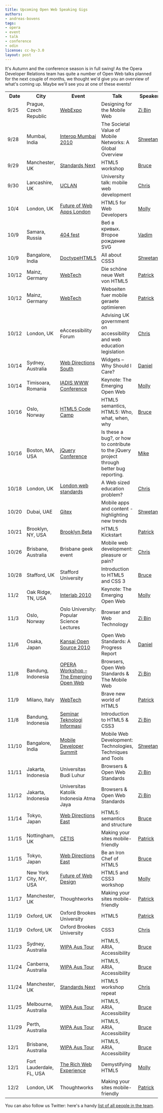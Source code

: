 ```yaml
---
title: Upcoming Open Web Speaking Gigs
authors:
- andreas-bovens
tags:
- opera
- event
- talk
- conference
- odin
license: cc-by-3.0
layout: post
---
```


<p>It&#39;s Autumn and the conference season is in full swing! As the Opera Developer Relations team has quite a number of Open Web talks planned for the next couple of months, we thought we&#39;d give you an overview of what&#39;s coming up. Maybe we&#39;ll see you at one of these events!</p>
<table id="events">
  <tr>
    <th>Date</th>
    <th>City</th>
    <th>Event</th>
    <th>Talk</th>
    <th>Speaker</th>
  </tr>

  <tr>
    <td>9/25</td>
    <td>Prague, Czech Republic</td>
    <td><a href="http://webexpo.net/talk/designing-for-the-mobile-web">WebExpo</a></td>
    <td>Designing for the Mobile Web</td>
    <td><a href="http://twitter.com/zibin/">Zi Bin</a></td>
  </tr>

  <tr>
    <td>9/28</td>
    <td>Mumbai, India</td>
    <td><a href="http://www.interop.in">Interop Mumbai 2010</a></td>
    <td>The Societal Value of Mobile Networks: A Global Overview</td>
    <td><a href="http://twitter.com/shwetank/">Shwetank</a></td>
  </tr>

  <tr>
    <td>9/29</td>
    <td>Manchester, UK</td>
    <td><a href="http://standards-next.org">Standards Next</a></td>
    <td>HTML5 workshop</td>
    <td><a href="http://twitter.com/brucel/">Bruce</a></td>
  </tr>

  <tr>
    <td>9/30</td>
    <td>Lancashire, UK</td>
    <td><a href="http://www.uclan.ac.uk">UCLAN</a></td>
    <td>University talk: mobile web development</td>
    <td><a href="http://twitter.com/chrisdavidmills/">Chris</a></td>
  </tr>

  <tr>
    <td>10/4</td>
    <td>London, UK</td>
    <td><a href="http://futureofwebapps.com/london-2010/schedule">Future of Web Apps London</a></td>
    <td>HTML5 for Web Developers</td>
    <td><a href="http://twitter.com/mollydotcom/">Molly</a></td>
  </tr>

  <tr>
    <td>10/9</td>
    <td>Samara, Russia</td>
    <td><a href="http://2010.404fest.ru/themes/report-101">404 fest</a></td>
    <td>Веб в кривых. Второе рождение SVG</td>
    <td><a href="http://twitter.com/pepelsbey/">Vadim</a></td>
  </tr>

  <tr>
    <td>10/9</td>
    <td>Bangalore, India</td>
    <td><a href="http://www.doctypehtml5.in">DoctypeHTML5</a></td>
    <td>All about CSS3</td>
    <td><a href="http://twitter.com/shwetank/">Shwetank</a></td>
  </tr>

  <tr>
    <td>10/12</td>
    <td>Mainz, Germany</td>
    <td><a href="http://webtechcon.de/2010/sessions">WebTech</a></td>
    <td>Die schöne neue Welt von HTML5</td>
    <td><a href="http://twitter.com/patrick_h_lauke/">Patrick</a></td>
  </tr>

  <tr>
    <td>10/12</td>
    <td>Mainz, Germany</td>
    <td><a href="http://webtechcon.de/2010/sessions">WebTech</a></td>
    <td>Webseiten fuer mobile geraete optimieren</td>
    <td><a href="http://twitter.com/patrick_h_lauke/">Patrick</a></td>
  </tr>

  <tr>
    <td>10/12</td>
    <td>London, UK</td>
    <td>eAccessibility Forum</td>
    <td>Advising UK government on accessibility and web education legislation</td>
    <td><a href="http://twitter.com/chrisdavidmills/">Chris</a></td>
  </tr>

  <tr>
    <td>10/14</td>
    <td>Sydney, Australia</td>
    <td><a href="http://south10.webdirections.org/program/w3c">Web Directions South</a></td>
    <td>Widgets – Why Should I Care?</td>
    <td><a href="http://twitter.com/ourmaninjapan/">Daniel</a></td>
  </tr>

  <tr>
    <td>10/14</td>
    <td>Timisoara, Romania</td>
    <td><a href="http://www.internet-conf.org">IADIS WWW Conference</a></td>
    <td>Keynote: The Emerging Open Web</td>
    <td><a href="http://twitter.com/mollydotcom/">Molly</a></td>
  </tr>
  <tr>
    <td>10/16</td>
    <td>Oslo, Norway</td>
    <td><a href="http://wiki.cantara.no/display/PE/HTML+5+Code+Camp">HTML5 Code Camp</a></td>
    <td>HTML5 semantics, HTML5: Who, what, when, why</td>
    <td><a href="http://twitter.com/brucel/">Bruce</a></td>
  </tr>
  <tr>
    <td>10/16</td>
    <td>Boston, MA, USA</td>
    <td><a href="http://events.jquery.org/2010/boston/schedule">jQuery Conference</a></td>
    <td>Is these a bug?, or how to contribute to the jQuery project through better bug reporting.</td>
    <td><a href="http://twitter.com/miketaylr/">Mike</a></td>
  </tr>

  <tr>
    <td>10/18</td>
    <td>London, UK</td>
    <td><a href="http://www.londonwebstandards.org">London web standards</a></td>
    <td>A Web sized education problem?</td>
    <td><a href="http://twitter.com/chrisdavidmills/">Chris</a></td>
  </tr>

  <tr>
    <td>10/20</td>
    <td>Dubai, UAE</td>
    <td><a href="http://www.gitex.com">Gitex</a></td>
    <td>Mobile apps and content - highlighting new trends</td>
    <td><a href="http://twitter.com/shwetank/">Shwetank</a></td>
  </tr>

  <tr>
    <td>10/21</td>
    <td>Brooklyn, NY, USA</td>
    <td><a href="http://brooklynbeta.org/workshops">Brooklyn Beta</a></td>
    <td>HTML5 Kickstart</td>
    <td><a href="http://twitter.com/patrick_h_lauke/">Patrick</a></td>
  </tr>

  <tr>
    <td>10/26</td>
    <td>Brisbane, Australia</td>
    <td>Brisbane geek event</td>
    <td>Mobile web development: pleasure or pain?</td>
    <td><a href="http://twitter.com/chrisdavidmills/">Chris</a></td>
  </tr>

  <tr>
    <td>10/28</td>
    <td>Stafford, UK</td>
    <td>Stafford University</td>
    <td>Introduction to HTML5 and CSS 3</td>
    <td><a href="http://twitter.com/brucel/">Bruce</a></td>
  </tr>

  <tr>
    <td>11/2</td>
    <td>Oak Ridge, TN, USA</td>
    <td><a href="http://www.ornl.gov/info/interlab2010">Interlab 2010</a></td>
    <td>Keynote: The Emerging Open Web</td>
    <td><a href="http://twitter.com/mollydotcom/">Molly</a></td>
  </tr>
  <tr>
    <td>11/3</td>
    <td>Oslo, Norway</td>
    <td>Oslo University: Popular Science Lectures</td>
    <td>Browser and Web Technology </td>
    <td><a href="http://twitter.com/zibin/">Zi Bin</a></td>
  </tr>
  <tr>
    <td>11/6</td>
    <td>Osaka, Japan</td>
    <td><a href="http://k-of.jp/2010/index.html">Kansai Open Source 2010</a></td>
    <td>Open Web Standards: A Progress Report</td>
    <td><a href="http://twitter.com/ourmaninjapan/">Daniel</a></td>
  </tr>
<tr>
    <td>11/8</td>
    <td>Bandung, Indonesia</td>
    <td><a href="http://www.comlabs.itb.ac.id/?p=687">OPERA Workshop – The Emerging Open Web</a></td>
    <td>Browsers, Open Web Standards &amp; The Mobile Web</td>
    <td><a href="http://twitter.com/zibin/">Zi Bin</a></td>
  </tr>
  <tr>
    <td>11/9</td>
    <td>Milano, Italy</td>
    <td><a href="http://webtechcon.it/2010/speaker">WebTech</a></td>
    <td>Brave new world of HTML5</td>
    <td><a href="http://twitter.com/patrick_h_lauke/">Patrick</a></td>
  </tr>
<tr>
    <td>11/8</td>
    <td>Bandung, Indonesia</td>
    <td><a href="http://mitcc.itmaranatha.org/?mnu=2">Seminar Teknologi Informasi</a></td>
    <td>Introduction to HTML5 &amp; CSS3</td>
    <td><a href="http://twitter.com/zibin/">Zi Bin</a></td>
  </tr>
  <tr>
    <td>11/10</td>
    <td>Bangalore, India</td>
    <td><a href="http://www.developermarch.com/mods/speakers.html#Shwetank_Dixit">Mobile Developer Summit</a></td>
    <td>Mobile Web Development: Technologies, Techniques and Tools</td>
    <td><a href="http://twitter.com/shwetank/">Shwetank</a></td>
  </tr>
<tr>
    <td>11/11</td>
    <td>Jakarta, Indonesia</td>
    <td>Universitas Budi Luhur</td>
    <td>Browsers &amp; Open Web Standards</td>
    <td><a href="http://twitter.com/zibin/">Zi Bin</a></td>
  </tr>
<tr>
    <td>11/12</td>
    <td>Jakarta, Indonesia</td>
    <td>Universitas Katolik Indonesia Atma Jaya</td>
    <td>Browsers &amp; Open Web Standards</td>
    <td><a href="http://twitter.com/zibin/">Zi Bin</a></td>
  </tr>
  <tr>
    <td>11/14</td>
    <td>Tokyo, Japan</td>
    <td><a href="http://east.webdirections.org">Web Directions East</a></td>
    <td>HTML5: semantics and structure</td>
    <td><a href="http://twitter.com/brucel/">Bruce</a></td>
  </tr>

  <tr>
    <td>11/15</td>
    <td>Nottingham, UK</td>
    <td><a href="http://wiki.cetis.ac.uk/Conference_2010_Programme">CETIS</a></td>
    <td>Making your sites mobile-friendly</td>
    <td><a href="http://twitter.com/patrick_h_lauke/">Patrick</a></td>
  </tr>

  <tr>
    <td>11/15</td>
    <td>Tokyo, Japan</td>
    <td><a href="http://east.webdirections.org">Web Directions East</a></td>
    <td>Be an Iron Chef of HTML5</td>
    <td><a href="http://twitter.com/brucel/">Bruce</a></td>
  </tr>

  <tr>
    <td>11/17</td>
    <td>New York City, NY, USA</td>
    <td><a href="http://futureofwebdesign.com/new-york-2010/schedule">Future of Web Design</a></td>
    <td>HTML5 and CSS3 workshop</td>
    <td><a href="http://twitter.com/mollydotcom/">Molly</a></td>
  </tr>

  <tr>
    <td>11/17</td>
    <td>Manchester, UK</td>
    <td>Thoughtworks</td>
    <td>Making your sites mobile-friendly</td>
    <td><a href="http://twitter.com/patrick_h_lauke/">Patrick</a></td>
  </tr>

  <tr>
    <td>11/19</td>
    <td>Oxford, UK</td>
    <td>Oxford Brookes University</td>
    <td>HTML5</td>
    <td><a href="http://twitter.com/patrick_h_lauke/">Patrick</a></td>
  </tr>

  <tr>
    <td>11/19</td>
    <td>Oxford, UK</td>
    <td>Oxford Brookes University</td>
    <td>CSS3</td>
    <td><a href="http://twitter.com/chrisdavidmills/">Chris</a></td>
  </tr>

  <tr>
    <td>11/23</td>
    <td>Sydney, Australia</td>
    <td><a href="http://wipa.org.au/html5">WIPA Aus Tour</a></td>
    <td>HTML5, ARIA, Accessibility</td>
    <td><a href="http://twitter.com/brucel/">Bruce</a></td>
  </tr>

  <tr>
    <td>11/24</td>
    <td>Canberra, Australia</td>
    <td><a href="http://wipa.org.au/html5">WIPA Aus Tour</a></td>
    <td>HTML5, ARIA, Accessibility</td>
    <td><a href="http://twitter.com/brucel/">Bruce</a></td>
  </tr>

  <tr>
    <td>11/24</td>
    <td>Manchester, UK</td>
    <td><a href="http://standards-next.org">Standards Next</a></td>
    <td>HTML5 workshop repeat</td>
    <td><a href="http://twitter.com/chrisdavidmills/">Chris</a></td>
  </tr>

  <tr>
    <td>11/25</td>
    <td>Melbourne, Australia</td>
    <td><a href="http://wipa.org.au/html5">WIPA Aus Tour</a></td>
    <td>HTML5, ARIA, Accessibility</td>
    <td><a href="http://twitter.com/brucel/">Bruce</a></td>
  </tr>

  <tr>
    <td>11/29</td>
    <td>Perth, Australia</td>
    <td><a href="http://wipa.org.au/html5">WIPA Aus Tour</a></td>
    <td>HTML5, ARIA, Accessibility</td>
    <td><a href="http://twitter.com/brucel/">Bruce</a></td>
  </tr>

  <tr>
    <td>12/1</td>
    <td>Brisbane, Australia</td>
    <td><a href="http://wipa.org.au/html5">WIPA Aus Tour</a></td>
    <td>HTML5, ARIA, Accessibility</td>
    <td><a href="http://twitter.com/brucel/">Bruce</a></td>
  </tr>

  <tr>
    <td>12/1</td>
    <td>Fort Lauderdale, FL, USA</td>
    <td>
    <a href="http://www.therichwebexperience.com/conference/fort_lauderdale/2010/11/home">The Rich Web Experience</a></td>
    <td>Demystifying HTML5</td>
    <td><a href="http://twitter.com/mollydotcom/">Molly</a></td>
  </tr>

  <tr>
    <td>12/2</td>
    <td>London, UK</td>
    <td>Thoughtworks</td>
    <td>Making your sites mobile-friendly</td>
    <td><a href="http://twitter.com/patrick_h_lauke/">Patrick</a></td>
  </tr>
</table>


<p>You can also follow us Twitter: here&#39;s a handy <a href="http://twitter.com/andreasbovens/opera-developer-relations/members">list of all people in the team</a>.</p>
